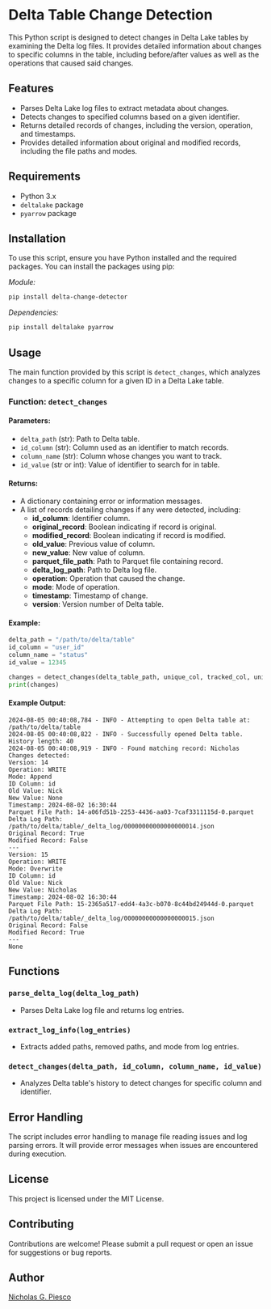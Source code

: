 # Delta Table Change Detection

This Python script is designed to detect changes in Delta Lake tables by examining the Delta log files. It provides detailed information about changes to specific columns in the table, including before/after values as well as the operations that caused said changes.

## Features

- Parses Delta Lake log files to extract metadata about changes.
- Detects changes to specified columns based on a given identifier.
- Returns detailed records of changes, including the version, operation, and timestamps.
- Provides detailed information about original and modified records, including the file paths and modes.

## Requirements

- Python 3.x
- `deltalake` package
- `pyarrow` package

## Installation

To use this script, ensure you have Python installed and the required packages. You can install the packages using pip:

*Module:*
```bash
pip install delta-change-detector
```

*Dependencies:*
```bash
pip install deltalake pyarrow
```

## Usage

The main function provided by this script is `detect_changes`, which analyzes changes to a specific column for a given ID in a Delta Lake table.

### Function: `detect_changes`

#### Parameters:

- `delta_path` (str): Path to Delta table.
- `id_column` (str): Column used as an identifier to match records.
- `column_name` (str): Column whose changes you want to track.
- `id_value` (str or int): Value of identifier to search for in table.

#### Returns:

- A dictionary containing error or information messages.
- A list of records detailing changes if any were detected, including:
  - **id_column**: Identifier column.
  - **original_record**: Boolean indicating if record is original.
  - **modified_record**: Boolean indicating if record is modified.
  - **old_value**: Previous value of column.
  - **new_value**: New value of column.
  - **parquet_file_path**: Path to Parquet file containing record.
  - **delta_log_path**: Path to Delta log file.
  - **operation**: Operation that caused the change.
  - **mode**: Mode of operation.
  - **timestamp**: Timestamp of change.
  - **version**: Version number of Delta table.

#### Example:

```python
delta_path = "/path/to/delta/table"
id_column = "user_id"
column_name = "status"
id_value = 12345

changes = detect_changes(delta_table_path, unique_col, tracked_col, unique_value)
print(changes)
```

#### Example Output:
```
2024-08-05 00:40:08,784 - INFO - Attempting to open Delta table at: /path/to/delta/table
2024-08-05 00:40:08,822 - INFO - Successfully opened Delta table. History length: 40
2024-08-05 00:40:08,919 - INFO - Found matching record: Nicholas
Changes detected:
Version: 14
Operation: WRITE
Mode: Append
ID Column: id
Old Value: Nick
New Value: None
Timestamp: 2024-08-02 16:30:44
Parquet File Path: 14-a06fd51b-2253-4436-aa03-7caf3311115d-0.parquet
Delta Log Path: /path/to/delta/table/_delta_log/00000000000000000014.json
Original Record: True
Modified Record: False
---
Version: 15
Operation: WRITE
Mode: Overwrite
ID Column: id
Old Value: Nick
New Value: Nicholas
Timestamp: 2024-08-02 16:30:44
Parquet File Path: 15-2365a517-edd4-4a3c-b070-8c44bd24944d-0.parquet
Delta Log Path: /path/to/delta/table/_delta_log/00000000000000000015.json
Original Record: False
Modified Record: True
---
None
```

## Functions

### `parse_delta_log(delta_log_path)`

- Parses Delta Lake log file and returns log entries.

### `extract_log_info(log_entries)`

- Extracts added paths, removed paths, and mode from log entries.

### `detect_changes(delta_path, id_column, column_name, id_value)`

- Analyzes Delta table's history to detect changes for specific column and identifier.

## Error Handling

The script includes error handling to manage file reading issues and log parsing errors. It will provide error messages when issues are encountered during execution.

## License

This project is licensed under the MIT License.

## Contributing

Contributions are welcome! Please submit a pull request or open an issue for suggestions or bug reports.

## Author

[Nicholas G. Piesco](https://github.com/npiesco/delta_change_detector)